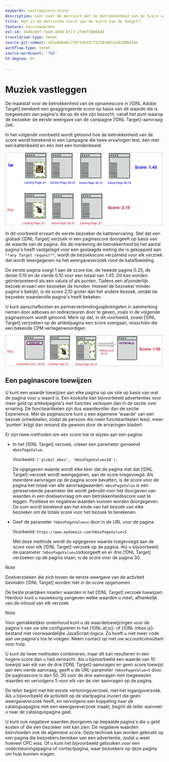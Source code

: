 ```yaml
---
keywords: vastlegscore;score
description: Leer over de metrisch met de betrokkenheid van de Score van de Vangst in Adobe [!DNL Target] die een bijeengevoegde score berekent op basis van de waarde die aan pagina's wordt toegewezen die op de plaats worden bezocht.
title: Wat is de metrische score van de Score van de Vangst?
feature: Succeswaarden
exl-id: 3446cdef-7ee0-40dd-bf17-27def56668d4
translation-type: tm+mt
source-git-commit: a92e88b46c72971d5d3c752593d651d8290b674e
workflow-type: tm+mt
source-wordcount: '766'
ht-degree: 0%

---
```


# Muziek vastleggen

De maatstaf voor de betrokkenheid van de opnamescore in [!DNL Adobe Target] berekent een geaggregeerde score op basis van de waarde die is toegewezen aan pagina&#39;s die op de site zijn bezocht, vanaf het punt waarop de bezoeker de eerste weergave van de campagne [!DNL Target]-aanvraag ziet.

In het volgende voorbeeld wordt getoond hoe de betrokkenheid van de score wordt berekend in een campagne die twee ervaringen test, één met een kattenbeeld en één met een hondenbeeld.

![](assets/example_score.png)

In dit voorbeeld ervaart de eerste bezoeker de kattenervaring. Stel dat een globaal [!DNL Target] verzoek in een paginascore doorgeeft op basis van de waarde van de pagina. Als de markering de betrokkenheid bij het aantal pagina&#39;s heeft vastgelegd voor een geslaagde meting die is gekoppeld aan `**any Target request**`, wordt de bezoekscore verzameld voor elk verzoek dat wordt weergegeven na het weergaveverzoek rond de katafbeelding.

De eerste pagina voegt 1 aan de score toe, de tweede pagina 0.25, de derde 0.10 en de vierde 0.10 voor een totaal van 1.45. Dit kan worden geïnterpreteerd als een valuta of als punten. Tijdens een afzonderlijk bezoek ervaart een bezoeker de honden. Hoewel de bezoeker minder pagina&#39;s bekijkt, is de score 2,10 groter dan het andere bezoek, omdat de bezoeker waardevolle pagina&#39;s heeft bekeken.

U kunt aanschafkosten en partnerverbindingsopbrengsten in aanmerking nemen door adboxes en redirecteuren door te geven, zoals in de volgende paginastroom wordt getoond. Merk op dat, in dit voorbeeld, zowel [!DNL Target] verzoeken op de artikelpagina een score overgaan, misschien die een bekende CPM vertegenwoordigen.

![](assets/example_score2.png)

## Een paginascore toewijzen

U kunt een waarde toewijzen aan elke pagina op uw site op basis van wat de pagina voor u waard is. Een kooksite kan bijvoorbeeld advertenties voor meer geld op artikelpagina&#39;s met functies verkopen dan in de sectie over ervaring. De functieartikelen zijn dus waardevoller dan de sectie Experience. Met de paginascore kunt u een algemene &#39;waarde&#39; van een bezoek ontwikkelen, zodat de persoon die meer functieartikelen leest, meer &#39;punten&#39; krijgt dan iemand die gewoon door de ervaringen bladert.

Er zijn twee methoden om een score toe te wijzen aan een pagina:

* In het [!DNL Target] verzoek, creeer een parameter genoemd `mboxPageValue`.

   Voorbeeld: `('global_mbox', 'mboxPageValue=10');`

   De opgegeven waarde wordt elke keer dat de pagina met dat [!DNL Target]-verzoek wordt weergegeven, aan de score toegevoegd. Als meerdere aanvragen op de pagina score bevatten, is de score voor de pagina het totaal van alle aanvraagwaarden. `mboxPageValue` is een gereserveerde parameter die wordt gebruikt voor het doorgeven van waarden in een doelaanvraag om een betrokkenheidsscore vast te leggen. Positieve en negatieve waarden kunnen worden doorgegeven. De som wordt berekend aan het einde van het bezoek van elke bezoeker om de totale score voor het bezoek te berekenen.

* Geef de parameter `?mboxPageValue=n` door in de URL voor de pagina.

   Voorbeeld: `https://www.mydomain.com?mboxPageValue=5`

   Met deze methode wordt de opgegeven waarde toegevoegd aan de score voor elk [!DNL Target]-verzoek op de pagina. Als u bijvoorbeeld de parameter `?mboxPageValue=10`doorgeeft en er drie [!DNL Target] verzoeken op de pagina staan, is de score voor de pagina 30.

>[!NOTE]
>
>Doelverzoeken die zich boven de eerste weergave van de activiteit bevinden [!DNL Target] worden niet in de score opgenomen.

De beste praktijken moeten waarden in het [!DNL Target] verzoek toewijzen. Hierdoor kunt u nauwkeurig aangeven welke waarden u meet, afhankelijk van de inhoud van elk verzoek.

>[!NOTE]
>
>Voor gemakkelijker onderhoud kunt u de waardetoewijzingen voor de pagina&#39;s van uw site configureren in het [!DNL at.js]- of [!DNL mbox.js]-bestand met voorwaardelijke JavaScript-logica. Zo hoeft u niet meer code aan uw pagina&#39;s toe te voegen. Neem contact op met uw accountconsultant voor hulp.

U kunt de twee methoden combineren, maar dit kan resulteren in een hogere score dan u had verwacht. Als u bijvoorbeeld een waarde van 10 toewijst aan elk van de drie [!DNL Target]-aanvragen en geen score toewijst aan een vierde aanvraag, geeft u de URL-parameter `?mboxPageValue=5` door. De paginascore is dan 50, 30 voor de drie aanvragen met toegewezen waarden en vervolgens 5 voor elk van de vier aanvragen op de pagina.

De teller begint met het eerste vertoningsverzoek, niet het ingangsverzoek. Als u bijvoorbeeld de activiteit op de startpagina invoert die geen weergaveverzoek heeft, en vervolgens een koppeling naar de cataloguspagina met een weergaveverzoek maakt, begint de teller wanneer u naar de cataloguspagina gaat.

U kunt ook negatieve waarden doorgeven op bepaalde pagina&#39;s die u geld kosten of die een bezoeker niet kan zien. De negatieve waarden beïnvloeden ook de algemene score. Deze techniek kan worden gebruikt op een pagina die bezoekers bereiken van een advertentie, zodat u weet hoeveel CPC was. Of u kunt het bijvoorbeeld gebruiken voor een ondersteuningspagina of contactpagina, waar bezoekers op deze pagina om hulp kunnen vragen.
